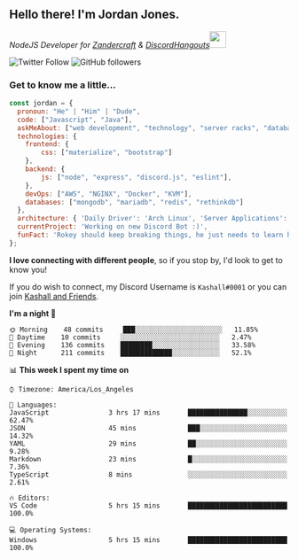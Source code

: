 <h2> Hello there! I'm Jordan Jones.</h2>
<p><em>NodeJS Developer for <a href="https://github.com/Zandercraft">Zandercraft</a> & <a href="https://github.com/DiscordHangouts">DiscordHangouts</a><img src="https://media.giphy.com/media/WUlplcMpOCEmTGBtBW/giphy.gif" width="30"></em></p>

![Twitter Follow](https://img.shields.io/twitter/follow/kashalls?label=Follow)
![GitHub followers](https://img.shields.io/github/followers/kashalls?label=Follow&style=social)

### Get to know me a little...

```javascript
const jordan = {
  pronoun: "He" | "Him" | "Dude",
  code: ["Javascript", "Java"],
  askMeAbout: ["web development", "technology", "server racks", "databases"],
  technologies: {
    frontend: {
        css: ["materialize", "bootstrap"]
    },
    backend: {
        js: ["node", "express", "discord.js", "eslint"],
    },
    devOps: ["AWS", "NGINX", "Docker", "KVM"],
    databases: ["mongodb", "mariadb", "redis", "rethinkdb"]
  },
  architecture: { 'Daily Driver': 'Arch Linux', 'Server Applications': 'Ubuntu Focal' },
  currentProject: 'Working on new Discord Bot :)',
  funFact: 'Rokey should keep breaking things, he just needs to learn how to fix them.'
};
```

<b>I love connecting with different people</b>, so if you stop by, I'd look to get to know you!

If you do wish to connect, my Discord Username is `Kashall#0001` or you can join <a href="https://discord.gg/Xv7WKN">Kashall and Friends</a>.

<!--START_SECTION:waka-->
**I'm a night 🦉** 

```text
🌞 Morning    48 commits     ███░░░░░░░░░░░░░░░░░░░░░░   11.85% 
🌆 Daytime    10 commits     ░░░░░░░░░░░░░░░░░░░░░░░░░   2.47% 
🌃 Evening    136 commits    ████████░░░░░░░░░░░░░░░░░   33.58% 
🌙 Night      211 commits    █████████████░░░░░░░░░░░░   52.1%

```


📊 **This week I spent my time on** 

```text
⌚︎ Timezone: America/Los_Angeles

💬 Languages: 
JavaScript               3 hrs 17 mins       ███████████████░░░░░░░░░░   62.47% 
JSON                     45 mins             ███░░░░░░░░░░░░░░░░░░░░░░   14.32% 
YAML                     29 mins             ██░░░░░░░░░░░░░░░░░░░░░░░   9.28% 
Markdown                 23 mins             █░░░░░░░░░░░░░░░░░░░░░░░░   7.36% 
TypeScript               8 mins              ░░░░░░░░░░░░░░░░░░░░░░░░░   2.61%

🔥 Editors: 
VS Code                  5 hrs 15 mins       █████████████████████████   100.0%

💻 Operating Systems: 
Windows                  5 hrs 15 mins       █████████████████████████   100.0%

```


<!--END_SECTION:waka-->

